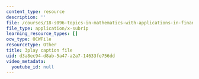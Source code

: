 ```yaml
---
content_type: resource
description: ''
file: /courses/18-s096-topics-in-mathematics-with-applications-in-finance-fall-2013/d3a8ec94d8ab5a47a2a714633fe756dd_uBeM1FUk4Ps.vtt
file_type: application/x-subrip
learning_resource_types: []
ocw_type: OCWFile
resourcetype: Other
title: 3play caption file
uid: d3a8ec94-d8ab-5a47-a2a7-14633fe756dd
video_metadata:
  youtube_id: null
---
```

